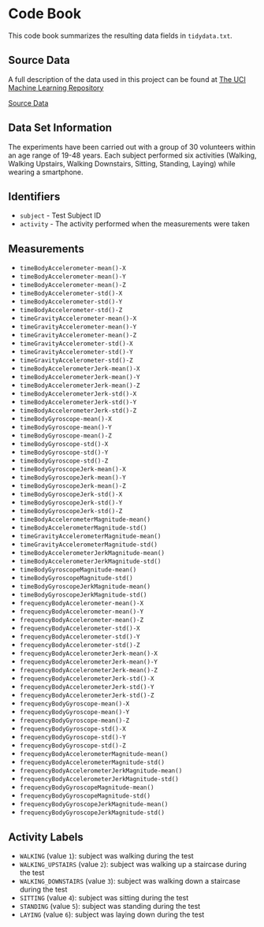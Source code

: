 # Code Book

This code book summarizes the resulting data fields in `tidydata.txt`.

## Source Data
A full description of the data used in this project can be found at [The UCI Machine Learning Repository](http://archive.ics.uci.edu/ml/datasets/Human+Activity+Recognition+Using+Smartphones)

[Source Data](https://d396qusza40orc.cloudfront.net/getdata%2Fprojectfiles%2FUCI%20HAR%20Dataset.zip)

## Data Set Information
The experiments have been carried out with a group of 30 volunteers within an age range of 19-48 years. Each subject performed six activities (Walking, Walking Upstairs, Walking Downstairs, Sitting, Standing, Laying) while wearing a smartphone.

## Identifiers

* `subject` - Test Subject ID
* `activity` - The activity performed when the measurements were taken

## Measurements

* `timeBodyAccelerometer-mean()-X`
* `timeBodyAccelerometer-mean()-Y`
* `timeBodyAccelerometer-mean()-Z`
* `timeBodyAccelerometer-std()-X`
* `timeBodyAccelerometer-std()-Y`
* `timeBodyAccelerometer-std()-Z`
* `timeGravityAccelerometer-mean()-X`
* `timeGravityAccelerometer-mean()-Y`
* `timeGravityAccelerometer-mean()-Z`
* `timeGravityAccelerometer-std()-X`
* `timeGravityAccelerometer-std()-Y`
* `timeGravityAccelerometer-std()-Z`
* `timeBodyAccelerometerJerk-mean()-X`
* `timeBodyAccelerometerJerk-mean()-Y`
* `timeBodyAccelerometerJerk-mean()-Z`
* `timeBodyAccelerometerJerk-std()-X`
* `timeBodyAccelerometerJerk-std()-Y`
* `timeBodyAccelerometerJerk-std()-Z`
* `timeBodyGyroscope-mean()-X`
* `timeBodyGyroscope-mean()-Y`
* `timeBodyGyroscope-mean()-Z`
* `timeBodyGyroscope-std()-X`
* `timeBodyGyroscope-std()-Y`
* `timeBodyGyroscope-std()-Z`
* `timeBodyGyroscopeJerk-mean()-X`
* `timeBodyGyroscopeJerk-mean()-Y`
* `timeBodyGyroscopeJerk-mean()-Z`
* `timeBodyGyroscopeJerk-std()-X`
* `timeBodyGyroscopeJerk-std()-Y`
* `timeBodyGyroscopeJerk-std()-Z`
* `timeBodyAccelerometerMagnitude-mean()`
* `timeBodyAccelerometerMagnitude-std()`
* `timeGravityAccelerometerMagnitude-mean()`
* `timeGravityAccelerometerMagnitude-std()`
* `timeBodyAccelerometerJerkMagnitude-mean()`
* `timeBodyAccelerometerJerkMagnitude-std()`
* `timeBodyGyroscopeMagnitude-mean()`
* `timeBodyGyroscopeMagnitude-std()`
* `timeBodyGyroscopeJerkMagnitude-mean()`
* `timeBodyGyroscopeJerkMagnitude-std()`
* `frequencyBodyAccelerometer-mean()-X`
* `frequencyBodyAccelerometer-mean()-Y`
* `frequencyBodyAccelerometer-mean()-Z`
* `frequencyBodyAccelerometer-std()-X`
* `frequencyBodyAccelerometer-std()-Y`
* `frequencyBodyAccelerometer-std()-Z`
* `frequencyBodyAccelerometerJerk-mean()-X`
* `frequencyBodyAccelerometerJerk-mean()-Y`
* `frequencyBodyAccelerometerJerk-mean()-Z`
* `frequencyBodyAccelerometerJerk-std()-X`
* `frequencyBodyAccelerometerJerk-std()-Y`
* `frequencyBodyAccelerometerJerk-std()-Z`
* `frequencyBodyGyroscope-mean()-X`
* `frequencyBodyGyroscope-mean()-Y`
* `frequencyBodyGyroscope-mean()-Z`
* `frequencyBodyGyroscope-std()-X`
* `frequencyBodyGyroscope-std()-Y`
* `frequencyBodyGyroscope-std()-Z`
* `frequencyBodyAccelerometerMagnitude-mean()`
* `frequencyBodyAccelerometerMagnitude-std()`
* `frequencyBodyAccelerometerJerkMagnitude-mean()`
* `frequencyBodyAccelerometerJerkMagnitude-std()`
* `frequencyBodyGyroscopeMagnitude-mean()`
* `frequencyBodyGyroscopeMagnitude-std()`
* `frequencyBodyGyroscopeJerkMagnitude-mean()`
* `frequencyBodyGyroscopeJerkMagnitude-std()`


## Activity Labels

* `WALKING` (value `1`): subject was walking during the test
* `WALKING_UPSTAIRS` (value `2`): subject was walking up a staircase during the test
* `WALKING_DOWNSTAIRS` (value `3`): subject was walking down a staircase during the test
* `SITTING` (value `4`): subject was sitting during the test
* `STANDING` (value `5`): subject was standing during the test
* `LAYING` (value `6`): subject was laying down during the test

